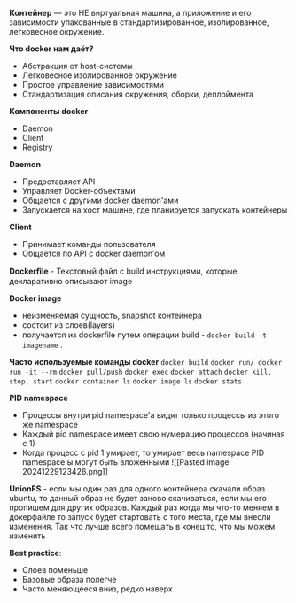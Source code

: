 **Контейнер** — это НЕ виртуальная машина, а приложение и его зависимости упакованные в стандартизированное, изолированное, легковесное окружение.

**Что docker нам даёт?**
- Абстракция от host-системы
- Легковесное изолированное окружение
- Простое управление зависимостями
- Стандартизация описания окружения,  сборки, деплоймента

**Компоненты docker**
- Daemon
- Client
- Registry

**Daemon**
- Предоставляет API
- Управляет Docker-объектами
- Общается с другими docker daemon'ами
- Запускается на хост машине, где планируется запускать контейнеры

**Client**
- Принимает команды пользователя
- Общается по API с docker daemon’ом


**Dockerﬁle** - Текстовый файл с build инструкциями, которые декларативно описывают image

**Docker image**
- неизменяемая сущность, snapshot контейнера
- состоит из слоев(layers)
- получается из dockerﬁle путем операции build - `docker build -t imagename` .

**Часто используемые команды docker**
`docker build`
`docker run/ docker run -it --rm`
`docker pull/push`
`docker exec`
`docker attach`
`docker kill, stop, start`
`docker container ls`
`docker image ls`
`docker stats`

**PID namespace**
- Процессы внутри pid namespace'а видят только процессы из этого же namespace
- Каждый pid namespace имеет свою нумерацию процессов (начиная с 1)
- Когда процесс с pid 1 умирает, то умирает весь namespace PID namespace'ы могут быть вложенными
![[Pasted image 20241229123426.png]]

**UnionFS** - если мы один раз для одного контейнера скачали образ ubuntu, то данный образ не будет заново скачиваться, если мы его пропишем для других образов. Каждый раз когда мы что-то меняем в докерфайле то запуск будет стартовать с того места, где мы внесли изменения. Так что лучше всего помещать в конец то, что мы можем изменить

**Best practice**:
 - Слоев поменьше
 - Базовые образа полегче
 - Часто меняющееся вниз, редко наверх

